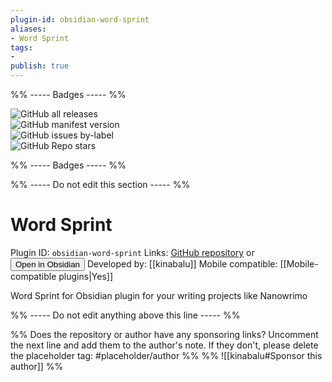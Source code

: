 ```yaml
---
plugin-id: obsidian-word-sprint
aliases:
- Word Sprint
tags: 
- 
publish: true
---
```


%% ----- Badges ----- %%

![GitHub all releases](https://img.shields.io/github/downloads/kinabalu/obsidian-word-sprint/total?color=573E7A&logo=github&style=for-the-badge)   
![GitHub manifest version](https://img.shields.io/github/manifest-json/v/kinabalu/obsidian-word-sprint?color=573E7A&logo=github&style=for-the-badge)   
![GitHub issues by-label](https://img.shields.io/github/issues/kinabalu/obsidian-word-sprint/help%20wanted?color=573E7A&logo=github&style=for-the-badge)   
![GitHub Repo stars](https://img.shields.io/github/stars/kinabalu/obsidian-word-sprint?color=573E7A&logo=github&style=for-the-badge)

%% ----- Badges ----- %%

%% ----- Do not edit this section ----- %%

# Word Sprint

Plugin ID: `obsidian-word-sprint`
Links: [GitHub repository](https://github.com/kinabalu/obsidian-word-sprint) or [<button id=HH>Open in Obsidian</button>](obsidian://goto-plugin?id=obsidian-word-sprint)
Developed by: [[kinabalu]]
Mobile compatible: [[Mobile-compatible plugins|Yes]]

Word Sprint for Obsidian plugin for your writing projects like Nanowrimo

%% ----- Do not edit anything above this line ----- %% 

%% Does the repository or author have any sponsoring links? Uncomment the next line and add them to the author's note. If they don't, please delete the placeholder tag: #placeholder/author %%
%% ![[kinabalu#Sponsor this author]] %%
